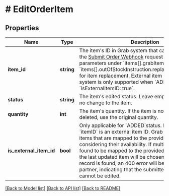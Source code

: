 # # EditOrderItem

## Properties

Name | Type | Description | Notes
------------ | ------------- | ------------- | -------------
**item_id** | **string** | The item&#39;s ID in Grab system that can be obtained from the [Submit Order Webhook](#tag/submit-order-webhook/operation/submit-order-webhook) request payload parameters under &#x60;items[].grabItemID&#x60;, or &#x60;items[].outOfStockInstruction.replacementGrabItemID&#x60; for item replacement. External item ID from Partner system is only supported when &#x60;ADDED&#x60; status and &#x60;isExternalItemID: true&#x60;. |
**status** | **string** | The item&#39;s edited status. Leave empty string if there is no change to the item. |
**quantity** | **int** | The item&#39;s quantity. If the item is not being updated or deleted, use the original quantity. | [optional]
**is_external_item_id** | **bool** | Only applicable for &#x60;ADDED&#x60;status. Indicate if the &#x60;itemID&#x60; is an external item ID. Grab checks for the items that are mapped to the provided item ID, considering their availability. If multiple Grab items are found to be mapped to the provided external item ID, the last updated item will be chosen. If no suitable record is found, an 400 error will be returned to the partner, indicating that the submitted external item ID cannot be edited. | [optional]

[[Back to Model list]](../../README.md#models) [[Back to API list]](../../README.md#endpoints) [[Back to README]](../../README.md)
